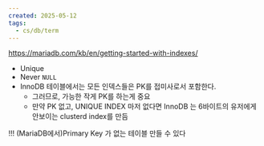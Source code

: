 ```yaml
---
created: 2025-05-12
tags:
  - cs/db/term
---
```

https://mariadb.com/kb/en/getting-started-with-indexes/
- Unique
- Never `NULL`
- InnoDB 테이블에서는 모든 인덱스들은 PK를 접미사로서 포함한다.
	- 그러므로, 가능한 작게 PK를 하는게 중요
	- 만약 PK 없고, UNIQUE INDEX 마저 없다면 InnoDB 는 6바이트의 유저에게 안보이는 clusterd index를 만듬

!!! (MariaDB에서)Primary Key 가 없는 테이블 만들 수 있다